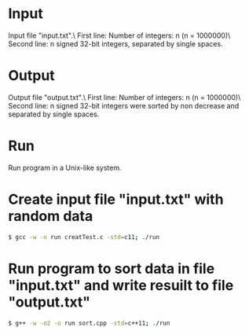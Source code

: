 # Input
Input file "input.txt".\\
First line: Number of integers: n (n = 1000000)\\
Second line: n signed 32-bit integers, separated by single spaces.

# Output
Output file "output.txt".\\
First line: Number of integers: n (n = 1000000)\\
Second line: n signed 32-bit integers were sorted by non decrease and separated by single spaces.

# Run
Run program in a Unix-like system.

# Create input file "input.txt" with random data
```bash
$ gcc -w -o run creatTest.c -std=c11; ./run
```

# Run program to sort data in file "input.txt" and write resuilt to file "output.txt"
```bash
$ g++ -w -o2 -o run sort.cpp -std=c++11; ./run
```